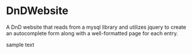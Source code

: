 # DnDWebsite
A DnD website that reads from a mysql library and utilizes jquery to create an autocomplete form along with a well-formatted page for each entry.

sample text
